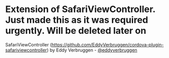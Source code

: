 Extension of SafariViewController. Just made this as it was required urgently. Will be deleted later on
===================================
SafariViewController (https://github.com/EddyVerbruggen/cordova-plugin-safariviewcontroller) by Eddy Verbruggen - [@eddyverbruggen](https://twitter.com/eddyverbruggen)